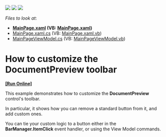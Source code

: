 <!-- default badges list -->
![](https://img.shields.io/endpoint?url=https://codecentral.devexpress.com/api/v1/VersionRange/128600095/10.2.5%2B)
[![](https://img.shields.io/badge/Open_in_DevExpress_Support_Center-FF7200?style=flat-square&logo=DevExpress&logoColor=white)](https://supportcenter.devexpress.com/ticket/details/E2936)
[![](https://img.shields.io/badge/📖_How_to_use_DevExpress_Examples-e9f6fc?style=flat-square)](https://docs.devexpress.com/GeneralInformation/403183)
<!-- default badges end -->
<!-- default file list -->
*Files to look at*:

* **[MainPage.xaml](./CS/ToolbarCustomizationDemo/MainPage.xaml) (VB: [MainPage.xaml](./VB/ToolbarCustomizationDemo/MainPage.xaml))**
* [MainPage.xaml.cs](./CS/ToolbarCustomizationDemo/MainPage.xaml.cs) (VB: [MainPage.xaml.vb](./VB/ToolbarCustomizationDemo/MainPage.xaml.vb))
* [MainPageViewModel.cs](./CS/ToolbarCustomizationDemo/MainPageViewModel.cs) (VB: [MainPageViewModel.vb](./VB/ToolbarCustomizationDemo/MainPageViewModel.vb))
<!-- default file list end -->
# How to customize the DocumentPreview toolbar
<!-- run online -->
**[[Run Online]](https://codecentral.devexpress.com/e2936)**
<!-- run online end -->


<p>This example demonstrates how to customize the <strong>DocumentPreview</strong> control's toolbar.</p><p>In particular, it shows how you can remove a standard button from it, and add custom ones.</p><p>You can tie your custom logic to a button either in the <strong>BarManager.ItemClick</strong> event handler, or using the View Model commands.</p><p></p>

<br/>


